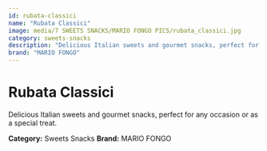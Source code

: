 ```yaml
---
id: rubata-classici
name: "Rubata Classici"
image: media/7 SWEETS SNACKS/MARIO FONGO PICS/rubata_classici.jpg
category: sweets-snacks
description: "Delicious Italian sweets and gourmet snacks, perfect for any occasion or as a special treat."
brand: "MARIO FONGO"
---
```


# Rubata Classici

Delicious Italian sweets and gourmet snacks, perfect for any occasion or as a special treat.

**Category:** Sweets Snacks
**Brand:** MARIO FONGO

